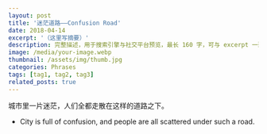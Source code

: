 ```yaml
---
layout: post
title: '迷茫道路——Confusion Road'
date: 2018-04-14
excerpt: '（这里写摘要）'
description: 完整描述，用于搜索引擎与社交平台预览，最长 160 字，可与 excerpt 一致
image: /media/your-image.webp
thumbnail: /assets/img/thumb.jpg
categories: Phrases
tags: [tag1, tag2, tag3]
related_posts: true
---
```


城市里一片迷茫，人们全都走散在这样的道路之下。

- City is full of confusion, and people are all scattered under such a road.